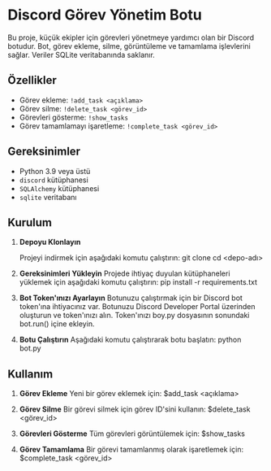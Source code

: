 # Discord Görev Yönetim Botu

Bu proje, küçük ekipler için görevleri yönetmeye yardımcı olan bir Discord botudur. Bot, görev ekleme, silme, görüntüleme ve tamamlama işlevlerini sağlar. Veriler SQLite veritabanında saklanır.

## Özellikler

- Görev ekleme: `!add_task <açıklama>`
- Görev silme: `!delete_task <görev_id>`
- Görevleri gösterme: `!show_tasks`
- Görev tamamlamayı işaretleme: `!complete_task <görev_id>`

## Gereksinimler

- Python 3.9 veya üstü
- `discord` kütüphanesi
- `SQLAlchemy` kütüphanesi
- `sqlite` veritabanı

## Kurulum

1. **Depoyu Klonlayın**

   Projeyi indirmek için aşağıdaki komutu çalıştırın:
   git clone <depo-url>
   cd <depo-adı>

2. **Gereksinimleri Yükleyin**
    Projede ihtiyaç duyulan kütüphaneleri yüklemek için aşağıdaki komutu çalıştırın:
    pip install -r requirements.txt

3. **Bot Token'ınızı Ayarlayın**
    Botunuzu çalıştırmak için bir Discord bot token'ına ihtiyacınız var. Botunuzu Discord Developer Portal üzerinden oluşturun ve token'ınızı alın. Token'ınızı boy.py dosyasının sonundaki bot.run() içine ekleyin.

4. **Botu Çalıştırın**
    Aşağıdaki komutu çalıştırarak botu başlatın:
    python bot.py

## Kullanım

1. **Görev Ekleme**
    Yeni bir görev eklemek için:
    $add_task <açıklama>

2. **Görev Silme**
    Bir görevi silmek için görev ID'sini kullanın:
    $delete_task <görev_id>

3. **Görevleri Gösterme**
    Tüm görevleri görüntülemek için:
    $show_tasks

4. **Görev Tamamlama**
    Bir görevi tamamlanmış olarak işaretlemek için:
    $complete_task <görev_id>
